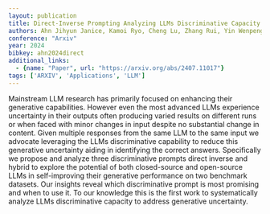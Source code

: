 ```yaml
---
layout: publication
title: Direct-Inverse Prompting Analyzing LLMs Discriminative Capacity in Self-Improving Generation
authors: Ahn Jihyun Janice, Kamoi Ryo, Cheng Lu, Zhang Rui, Yin Wenpeng
conference: "Arxiv"
year: 2024
bibkey: ahn2024direct
additional_links:
  - {name: "Paper", url: "https://arxiv.org/abs/2407.11017"}
tags: ['ARXIV', 'Applications', 'LLM']
---
```

Mainstream LLM research has primarily focused on enhancing their generative capabilities. However even the most advanced LLMs experience uncertainty in their outputs often producing varied results on different runs or when faced with minor changes in input despite no substantial change in content. Given multiple responses from the same LLM to the same input we advocate leveraging the LLMs discriminative capability to reduce this generative uncertainty aiding in identifying the correct answers. Specifically we propose and analyze three discriminative prompts direct inverse and hybrid to explore the potential of both closed-source and open-source LLMs in self-improving their generative performance on two benchmark datasets. Our insights reveal which discriminative prompt is most promising and when to use it. To our knowledge this is the first work to systematically analyze LLMs discriminative capacity to address generative uncertainty.
